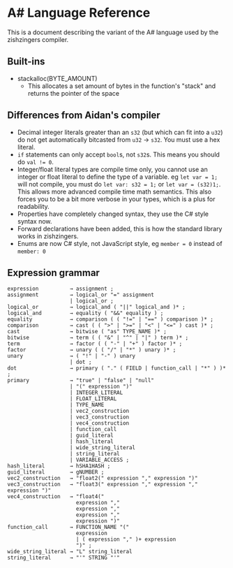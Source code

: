 # A# Language Reference

This is a document describing the variant of the A# language used by the zishzingers compiler.

## Built-ins

- stackalloc(BYTE_AMOUNT)
  - This allocates a set amount of bytes in the function's "stack" and returns the pointer of the space

## Differences from Aidan's compiler

- Decimal integer literals greater than an `s32` (but which can fit into a `u32`) do not get automatically bitcasted from `u32` -> `s32`. You must use a hex literal.
- `if` statements can only accept `bool`s, not `s32`s. This means you should do `val != 0`.
- Integer/float literal types are compile time only, you cannot use an integer or float literal to define the type of a variable. eg `let var = 1;` will not compile, you must do `let var: s32 = 1;` or `let var = (s32)1;`. This allows more advanced compile time math semantics. This also forces you to be a bit more verbose in your types, which is a plus for readability.
- Properties have completely changed syntax, they use the C# style syntax now.
- Forward declarations have been added, this is how the standard library works in zishzingers.
- Enums are now C# style, not JavaScript style, eg `member = 0` instead of `member: 0`

## Expression grammar

```
expression          → assignment ;
assignment          → logical_or "=" assignment
                    | logical_or ;
logical_or          → logical_and ( "||" logical_and )* ;
logical_and         → equality ( "&&" equality ) ;
equality            → comparison ( ( "!=" | "==" ) comparison )* ;
comparison          → cast ( ( ">" | ">=" | "<" | "<=" ) cast )* ;
cast                → bitwise ( "as" TYPE_NAME )* ;
bitwise             → term ( ( "&" | "^" | "|" ) term )* ;
term                → factor ( ( "-" | "+" ) factor )* ;
factor              → unary ( ( "/" | "*" ) unary )* ;
unary               → ( "!" | "-" ) unary
                    | dot ;
dot                 → primary ( "." ( FIELD | function_call | "*" ) )* ;
primary             → "true" | "false" | "null"
                    | "(" expression ")"
                    | INTEGER_LITERAL
                    | FLOAT_LITERAL
                    | TYPE_NAME
                    | vec2_construction
                    | vec3_construction
                    | vec4_construction
                    | function_call 
                    | guid_literal
                    | hash_literal
                    | wide_string_literal
                    | string_literal
                    | VARIABLE_ACCESS ;
hash_literal        → hSHA1HASH ;
guid_literal        → gNUMBER ;
vec2_construction   → "float2(" expression "," expression ")"
vec3_construction   → "float3(" expression "," expression "," expression ")"
vec4_construction   → "float4(" 
                      expression "," 
                      expression "," 
                      expression "," 
                      expression ")"
function_call       → FUNCTION_NAME "(" 
                      expression
                      | ( expression "," )+ expression
                      ")" ;
wide_string_literal → "L" string_literal
string_literal      → "'" STRING "'"
```
